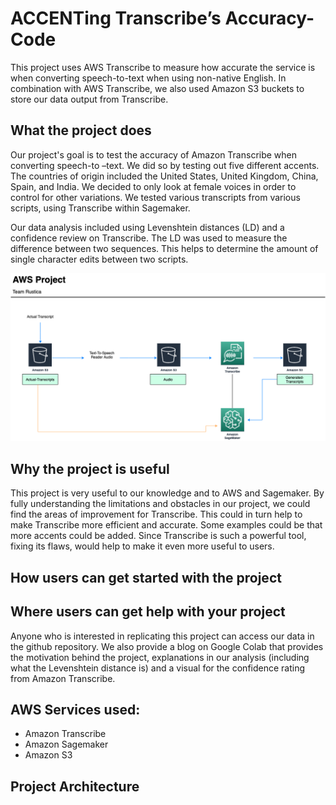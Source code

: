 # ACCENTing Transcribe’s Accuracy-Code
This project uses AWS Transcribe to measure how accurate the service is when converting speech-to-text when using non-native English. In combination with AWS Transcribe, we also used Amazon S3 buckets to store our data output from Transcribe.


## What the project does


Our project's goal is to test the accuracy of Amazon Transcribe when converting speech-to –text. We did so by testing out five different accents. The countries of origin included the United States, United Kingdom, China, Spain, and India. We decided to only look at female voices in order to control for other variations. We tested various transcripts from various scripts, using Transcribe within Sagemaker.

Our data analysis included using Levenshtein distances (LD) and a confidence review on Transcribe. The LD was used to measure the difference between two sequences. This helps to determine the amount of single character edits between  two scripts. 


![architecture](arch.png)


## Why the project is useful

This project is very useful to our knowledge and to AWS and Sagemaker. By fully understanding the limitations and obstacles in our project, we could find the areas of improvement for Transcribe. This could in turn help to make Transcribe more efficient and accurate. Some examples could be that more accents could be added. Since Transcribe is such a powerful tool, fixing its flaws, would help to make it even more useful to users. 



## How users can get started with the project


## Where users can get help with your project
Anyone who is interested in replicating this project can access our data in the github repository. We also provide a blog on Google Colab that provides the motivation behind the project, explanations in our analysis (including what the Levenshtein distance is) and a visual for the confidence rating from Amazon Transcribe.

## AWS Services used:
- Amazon Transcribe
- Amazon Sagemaker
- Amazon S3

## Project Architecture 

